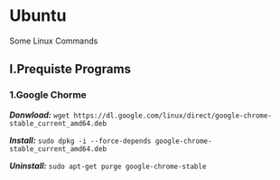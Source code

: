# Ubuntu
Some Linux Commands

## I.Prequiste Programs</h2>
### 1.Google Chorme</h3>

***Donwload:***
`wget https://dl.google.com/linux/direct/google-chrome-stable_current_amd64.deb`

***Install:***
`sudo dpkg -i --force-depends google-chrome-stable_current_amd64.deb`

***Uninstall:***
`sudo apt-get purge google-chrome-stable`

